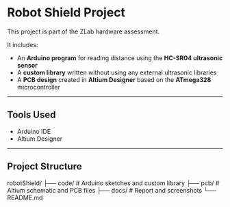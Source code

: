 # Robot Shield Project

This project is part of the ZLab hardware assessment.

It includes:
- An **Arduino program** for reading distance using the **HC-SR04 ultrasonic sensor**
- A **custom library** written without using any external ultrasonic libraries
- A **PCB design** created in **Altium Designer** based on the **ATmega328** microcontroller

---

## Tools Used
- Arduino IDE  
- Altium Designer

---

## Project Structure

robotShield/
├── code/ # Arduino sketches and custom library
├── pcb/ # Altium schematic and PCB files
├── docs/ # Report and screenshots
└── README.md
